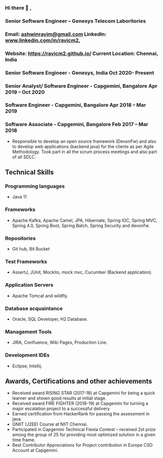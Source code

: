 ### Hi there 👋 ,

<!--
**ravicm2/ravicm2** is a ✨ _special_ ✨ repository because its `README.md` (this file) appears on your GitHub profile.

Here are some ideas to get you started:

- 🔭 I’m currently working on ...
- 🌱 I’m currently learning ...
- 👯 I’m looking to collaborate on ...
- 🤔 I’m looking for help with ...
- 💬 Ask me about ...
- 📫 How to reach me: ...
- 😄 Pronouns: ...
- ⚡ Fun fact: ...
-->

### Senior Software Engineer – Genesys Telecom Laboritories
### Email: ashwinravim@gmail.com LinkedIn: www.linkedin.com/in/ravicm2,
### Website: https://ravicm2.github.io/ Current Location: Chennai, India

### Senior Software Engineer - Genesys, India Oct 2020- Present
### Senior Analyst/ Software Engineer - Capgemini, Bangalore Apr 2019 – Oct 2020
### Software Engineer - Capgemini, Bangalore Apr 2018 – Mar 2019
### Software Associate - Capgemini, Bangalore Feb 2017 – Mar 2018
  
* Responsible to develop an open source framework (DevonFw) and also to develop web applications (backend java) for the clients as per Agile Methodology. Took part in all the scrum process meetings and also part of all SDLC.

## Technical Skills
### Programming languages	
* Java 11
### Frameworks	
* Apache Kafka, Apache Camel, JPA, Hibernate, Spring IOC, Spring MVC, Spring 4.0, Spring Boot, Spring Batch, Spring Security and devonfw.
### Repositories	
* Git hub, Bit Bucket
### Test Frameworks	
* AssertJ, JUnit, Mockito, mock mvc, Cucumber (Backend application).
### Application Servers	
* Apache Tomcat and wildfly.
### Database acquaintance 
* Oracle, SQL Developer, H2 Database.
### Management Tools 	
* JIRA, Confluence, Wiki Pages, Production Line.
### Development IDEs 	
* Eclipse, Intellij.

## Awards, Certifications and other achievements
*	Received award RISING STAR (2017-18) at Capgemini for being a quick learner and shown good results at initial stage.
*	Received award FIRE FIGHTER (2018-19) at Capgemini for turning a major escalation project to a successful delivery
*	Earned certification from HackerRank for passing the assessment in java.
*	GNIIT (J2EE) Course at NIIT Chennai.
*	Participated in Capgemini Technical Fiesta Contest – received 2st prize among the group of 25 for providing most optimized solution in a given time frame.
*	Best Contributor Appreciations for Project contribution in Europe CSD Account at Capgemini.
